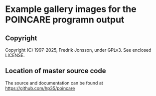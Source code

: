 # Example gallery images for the POINCARE programn output

## Copyright
Copyright (C) 1997-2025, Fredrik Jonsson, under GPLv3. See enclosed LICENSE.

## Location of master source code
The source and documentation can be found at https://github.com/hp35/poincare
